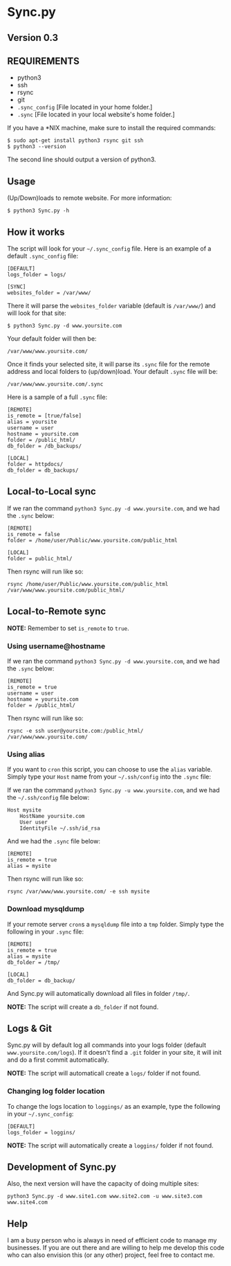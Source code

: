 # Sync.py

## Version 0.3

## REQUIREMENTS

* python3
* ssh
* rsync
* git
* `.sync_config` [File located in your home folder.]
* `.sync` [File located in your local website's home folder.]

If you have a \*NIX machine, make sure to install the required commands:

	$ sudo apt-get install python3 rsync git ssh
	$ python3 --version

The second line should output a version of python3.

## Usage

(Up/Down)loads to remote website. For more information:

	$ python3 Sync.py -h

## How it works

The script will look for your `~/.sync_config` file. Here is an example of a default `.sync_config` file:

	[DEFAULT]
	logs_folder = logs/
	
	[SYNC]
	websites_folder = /var/www/

There it will parse the `websites_folder` variable (default is `/var/www/`) and will look for that site:

	$ python3 Sync.py -d www.yoursite.com

Your default folder will then be:

	/var/www/www.yoursite.com/

Once it finds your selected site, it will parse its `.sync` file for the remote address and local folders to (up/down)load. Your default `.sync` file will be:

	/var/www/www.yoursite.com/.sync

Here is a sample of a full `.sync` file:

	[REMOTE]
	is_remote = [true/false]
	alias = yoursite
	username = user
	hostname = yoursite.com
	folder = /public_html/
	db_folder = /db_backups/
	
	[LOCAL]
	folder = httpdocs/
	db_folder = db_backups/

## Local-to-Local sync

If we ran the command `python3 Sync.py -d www.yoursite.com`, and we had the `.sync` below:

	[REMOTE]
	is_remote = false
	folder = /home/user/Public/www.yoursite.com/public_html
	
	[LOCAL]
	folder = public_html/

Then rsync will run like so:

	rsync /home/user/Public/www.yoursite.com/public_html /var/www/www.yoursite.com/public_html/

## Local-to-Remote sync

**NOTE:** Remember to set `is_remote` to `true`.

### Using username@hostname

If we ran the command `python3 Sync.py -d www.yoursite.com`, and we had the `.sync` below:

	[REMOTE]
	is_remote = true
	username = user
	hostname = yoursite.com
	folder = /public_html/

Then rsync will run like so:

	rsync -e ssh user@yoursite.com:/public_html/ /var/www/www.yoursite.com/

### Using alias

If you want to `cron` this script, you can choose to use the `alias` variable. Simply type your `Host` name from your `~/.ssh/config` into the `.sync` file:

If we ran the command `python3 Sync.py -u www.yoursite.com`, and we had the `~/.ssh/config` file below:

	Host mysite
		HostName yoursite.com
		User user
		IdentityFile ~/.ssh/id_rsa

And we had the `.sync` file below:

	[REMOTE]
	is_remote = true
	alias = mysite

Then rsync will run like so:

	rsync /var/www/www.yoursite.com/ -e ssh mysite

### Download mysqldump

If your remote server `cron`s a `mysqldump` file into a `tmp` folder. Simply type the following in your `.sync` file:

	[REMOTE]
	is_remote = true
	alias = mysite
	db_folder = /tmp/
	
	[LOCAL]
	db_folder = db_backup/

And Sync.py will automatically download all files in folder `/tmp/`.

**NOTE:** The script will create a `db_folder` if not found.

## Logs & Git

Sync.py will by default log all commands into your logs folder (default `www.yoursite.com/logs`). If it doesn't find a `.git` folder in your site, it will init and do a first commit automatically.

**NOTE:** The script will automaticall create a `logs/` folder if not found.

### Changing log folder location

To change the logs location to `loggings/` as an example, type the following in your `~/.sync_config`:

	[DEFAULT]
	logs_folder = loggins/

**NOTE:** The script will automatically create a `loggins/` folder if not found.

## Development of Sync.py

Also, the next version will have the capacity of doing multiple sites:

	python3 Sync.py -d www.site1.com www.site2.com -u www.site3.com www.site4.com

## Help

I am a busy person who is always in need of efficient code to manage my businesses. If you are out there and are willing to help me develop this code who can also envision this (or any other) project, feel free to contact me.
